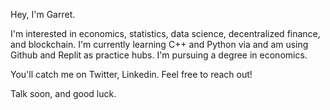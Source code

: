 Hey, I'm Garret.

I'm interested in economics, statistics, data science, decentralized finance, and blockchain. I'm currently learning C++ and Python via and am using Github and Replit as practice hubs. I'm pursuing a degree in economics.

You'll catch me on Twitter, Linkedin. Feel free to reach out!

Talk soon, and good luck.

<!---
garretcq/garretcq is a ✨ special ✨ repository because its `README.md` (this file) appears on your GitHub profile.
You can click the Preview link to take a look at your changes.
--->

